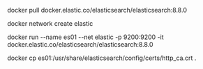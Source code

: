 docker pull docker.elastic.co/elasticsearch/elasticsearch:8.8.0

docker network create elastic

docker run --name es01 --net elastic -p 9200:9200 -it docker.elastic.co/elasticsearch/elasticsearch:8.8.0

docker cp es01:/usr/share/elasticsearch/config/certs/http_ca.crt .
